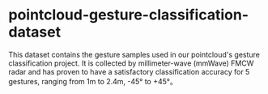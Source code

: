 # pointcloud-gesture-classification-dataset
This dataset contains the gesture samples used in our pointcloud's gesture classification project. 
It is collected by millimeter-wave (mmWave) FMCW radar and has proven to have a satisfactory classification accuracy for 5 gestures, ranging from 1m to 2.4m, -45° to +45°。
